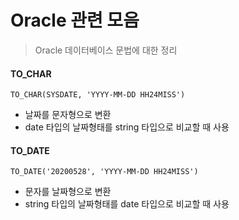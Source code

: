 # Oracle 관련 모음
> Oracle 데이터베이스 문법에 대한 정리

#### TO_CHAR
    TO_CHAR(SYSDATE, 'YYYY-MM-DD HH24MISS')
  - 날짜를 문자형으로 변환
  - date 타입의 날짜형태를 string 타입으로 비교할 때 사용 
#### TO_DATE
    TO_DATE('20200528', 'YYYY-MM-DD HH24MISS')
  - 문자를 날짜형으로 변환
  - string 타입의 날짜형태를 date 타입으로 비교할 때 사용
